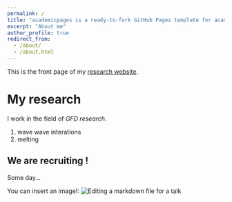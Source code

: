 ```yaml
---
permalink: /
title: "academicpages is a ready-to-fork GitHub Pages template for academic personal websites"
excerpt: "About me"
author_profile: true
redirect_from: 
  - /about/
  - /about.html
---
```


This is the front page of my [research website](https://github.com/louiscouston/louiscouston.github.io).

My research
======
I work in the field of *GFD research*.
1. wave wave interations
1. melting

We are recruiting !
------
Some day...

You can insert an image!:
![Editing a markdown file for a talk](/images/editing-talk.png)

